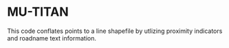 # MU-TITAN

This code conflates points to a line shapefile by utlizing proximity indicators and roadname text information.
